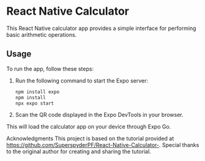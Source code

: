 # React Native Calculator

This React Native calculator app provides a simple interface for performing basic arithmetic operations.

## Usage

To run the app, follow these steps:

1. Run the following command to start the Expo server:
   ```bash
   npm install expo
   npm install
   npx expo start

2. Scan the QR code displayed in the Expo DevTools in your browser.

This will load the calculator app on your device through Expo Go.

Acknowledgments
This project is based on the tutorial provided at https://github.com/SuperspyderPF/React-Native-Calculator-. Special thanks to the original author for creating and sharing the tutorial.
